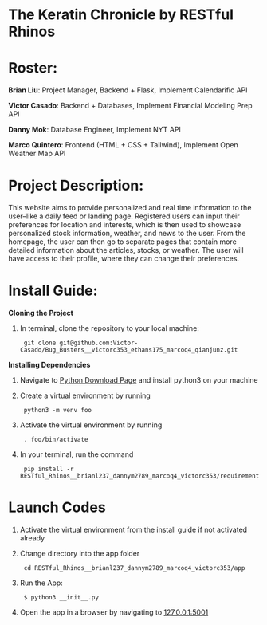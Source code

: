 # The Keratin Chronicle by RESTful Rhinos

# Roster:
**Brian Liu**: Project Manager, Backend + Flask, Implement Calendarific API

**Victor Casado**: Backend + Databases, Implement Financial Modeling Prep API

**Danny Mok**: Database Engineer, Implement NYT API

**Marco Quintero**: Frontend (HTML + CSS + Tailwind), Implement Open Weather Map API

# Project Description:
This website aims to provide personalized and real time information to the user–like a daily feed or landing page. Registered users can input their preferences for location and interests, which is then used to showcase personalized stock information, weather, and news to the user. From the homepage, the user can then go to separate pages that contain more detailed information about the articles, stocks, or weather. The user will have access to their profile, where they can change their preferences. 

# Install Guide:

**Cloning the Project**
1. In terminal, clone the repository to your local machine:

        git clone git@github.com:Victor-Casado/Bug_Busters__victorc353_ethans175_marcoq4_qianjunz.git


**Installing Dependencies**
1. Navigate to [Python Download Page](https://www.python.org/downloads/) and install python3 on your machine
2. Create a virtual environment by running
 
        python3 -m venv foo

3. Activate the virtual environment by running

        . foo/bin/activate


3. In your terminal, run the command

        pip install -r RESTful_Rhinos__brianl237_dannym2789_marcoq4_victorc353/requirements.txt


# Launch Codes
1. Activate the virtual environment from the install guide if not activated already
2. Change directory into the app folder

        cd RESTful_Rhinos__brianl237_dannym2789_marcoq4_victorc353/app


3. Run the App:

        $ python3 __init__.py

4. Open the app in a browser by navigating to <a href="http://127.0.0.1:5001">127.0.0.1:5001</a>
